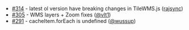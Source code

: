  * [#314](https://github.com/mapgears/ol3-google-maps/pull/314) - latest ol version have breaking changes in TileWMS.js ([rajsync](https://github.com/search?q=rajsync&type=Users))
 * [#305](https://github.com/mapgears/ol3-google-maps/pull/305) - WMS layers + Zoom fixes ([@vlt1](https://github.com/vlt1))
 * [#291](https://github.com/mapgears/ol3-google-maps/pull/291) - cacheItem.forEach is undefined ([@wussup](https://github.com/wussup))
